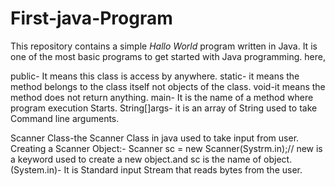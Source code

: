 # First-java-Program
This repository contains a simple *Hallo World* program written in Java. It is one of the most basic programs to get started with Java programming.
here,

public- It means this class is access by anywhere.
static- it means the method belongs to the class itself not objects of the class.
void-it means the method does not return anything.
main- It is the name of a method where program execution Starts.
String[]args- it is an array of String used to take Command line arguments.

Scanner Class-the Scanner Class in java used to take input from user.
Creating a Scanner Object:-
Scanner sc = new Scanner(Systrm.in);// new is a keyword used to create a new object.and sc is the name of object.
(System.in)- It is Standard input Stream that reads bytes from the user.

